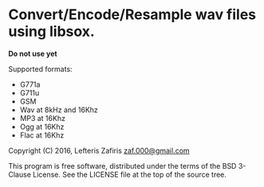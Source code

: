 # Convert/Encode/Resample wav files using libsox.

 **Do not use yet**

Supported formats:

 - G771a
 - G711u
 - GSM
 - Wav at 8kHz and 16Khz
 - MP3 at 16Khz
 - Ogg at 16Khz
 - Flac at 16Khz


Copyright (C) 2016, Lefteris Zafiris <zaf.000@gmail.com>

This program is free software, distributed under the terms of
the BSD 3-Clause License. See the LICENSE file
at the top of the source tree.
